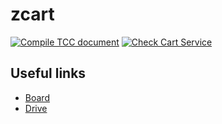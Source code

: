 # zcart

[![Compile TCC document](https://github.com/fsmiamoto/zcart/actions/workflows/compile_tcc.yaml/badge.svg?branch=master)](https://github.com/fsmiamoto/zcart/actions/workflows/compile_tcc.yaml)
[![Check Cart Service](https://github.com/fsmiamoto/zcart/actions/workflows/check_cart_service.yaml/badge.svg)](https://github.com/fsmiamoto/zcart/actions/workflows/check_cart_service.yaml)

## Useful links
- [Board](https://github.com/fsmiamoto/zcart/projects/1)
- [Drive](https://drive.google.com/drive/folders/1tiI2ZUKdb-87AAcgF8CQZQdwKzWc4FmO?usp=sharing)
